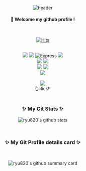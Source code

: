 <div align="center"> 

![header](https://capsule-render.vercel.app/api?type=soft&color=gradient&customColorList=23&height=200&section=header&text=Welcome-nl-hyunju's%20github%20Profile&fontSize=70&animation=twinkling)
  
####  :wave: Welcome my github profile !
  
  
 <br/>
  
[![Hits](https://hits.seeyoufarm.com/api/count/incr/badge.svg?url=https%3A%2F%2Fgithub.com%2Fryu820&count_bg=%23508E00&title_bg=%23000000&title=hits&edge_flat=true)](https://hits.seeyoufarm.com)
  
 <br/> 
<img src="https://img.shields.io/badge/JavaScript-F7DF1E?style=for-the-badge&logo=JavaScript&logoColor=white">
<img src="https://img.shields.io/badge/Node.js-339933?style=for-the-badge&logo=Node.js&logoColor=white"/>
<img alt="Express" src="https://img.shields.io/badge/Express-000000?style=for-the-badge&logo=Express&logoColor=white">
<img src="https://img.shields.io/badge/sequelize-52B0E7?style=for-the-badge&logo=sequelize&logoColor=white">
  <br/>
<img src="https://img.shields.io/badge/amazon ec2-FF9900?style=for-the-badge&logo=amazon ec2&logoColor=white">
<img src="https://img.shields.io/badge/amazon rds-527FFF?style=for-the-badge&logo=amazon rds&logoColor=white">
<!-- <img src="https://img.shields.io/badge/amazon s3-569A31?style=for-the-badge&logo=amazon s3&logoColor=white"> -->
<br/>
<img src="https://img.shields.io/badge/mysql-4479A1?style=for-the-badge&logo=mysql&logoColor=white">
<img src="https://img.shields.io/badge/mongodb-47A248?style=for-the-badge&logo=mongodb&logoColor=white">
<br/>  
<img src="https://img.shields.io/badge/jest-C21325?style=for-the-badge&logo=jest&logoColor=white">
<br/> 
<br/> 
<a href="https://ryu-8200.tistory.com/" target="_blank"><img src="https://img.shields.io/badge/Tistory-000000?style=for-the-badge&logo=Tistory&logoColor="FFFFFF"/></a>
<br/>
  👆click!!
   <br/>
  <br/>
  
<h3 align="center">✨ My Git Stats ✨</h3>
  
![ryu820's github stats](https://github-readme-stats.vercel.app/api?username=ryu820&theme=vue&show_icons=true)

  
<br/>
  
<h3 align="center">✨ My Git Profile details card ✨</h3>
<br/>  
  
![ryu820's github summary card](https://github-profile-summary-cards.vercel.app/api/cards/profile-details?username=ryu820&theme=vue)

<br/>
  
</div>

